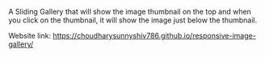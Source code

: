 A Sliding Gallery that will show the image thumbnail on the top and when you click on the thumbnail, it will show the image just below the thumbnail.

Website link: https://choudharysunnyshiv786.github.io/responsive-image-gallery/
